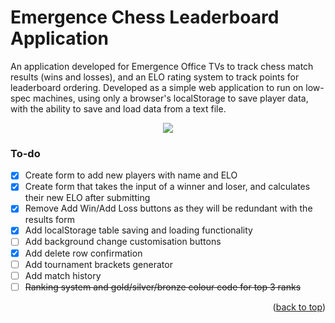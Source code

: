 ﻿<a name="readme-top"></a>
# Emergence Chess Leaderboard Application
An application developed for Emergence Office TVs to track chess match results (wins and losses), and an ELO rating system to track points for leaderboard ordering. Developed as a simple web application to run on low-spec machines, using only a browser's localStorage to save player data, with the ability to save and load data from a text file.

<div align="center">
  <kbd>
    <img src="https://i.imgur.com/oWFC07Z.png" />
  </kbd>
</div>

### To-do
- [x] Create form to add new players with name and ELO
- [x] Create form that takes the input of a winner and loser, and calculates their new ELO after submitting
- [x] Remove Add Win/Add Loss buttons as they will be redundant with the results form
- [x] Add localStorage table saving and loading functionality
- [ ] Add background change customisation buttons
- [x] Add delete row confirmation
- [ ] Add tournament brackets generator
- [ ] Add match history
- [ ] ~~Ranking system and gold/silver/bronze colour code for top 3 ranks~~

<p align="right">(<a href="#readme-top">back to top</a>)</p>
